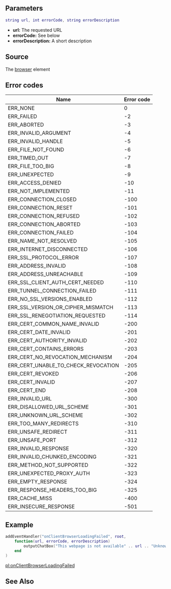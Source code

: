 Parameters
----------

``` lua
string url, int errorCode, string errorDescription
```

-   **url:** The requested URL
-   **errorCode:** See below
-   **errorDescription:** A short description

Source
------

The [browser](/docs/Element/Browser.md "wikilink") element

Error codes
-----------

| Name                                     | Error code |
|------------------------------------------|------------|
| ERR\_NONE                                | 0          |
| ERR\_FAILED                              | -2         |
| ERR\_ABORTED                             | -3         |
| ERR\_INVALID\_ARGUMENT                   | -4         |
| ERR\_INVALID\_HANDLE                     | -5         |
| ERR\_FILE\_NOT\_FOUND                    | -6         |
| ERR\_TIMED\_OUT                          | -7         |
| ERR\_FILE\_TOO\_BIG                      | -8         |
| ERR\_UNEXPECTED                          | -9         |
| ERR\_ACCESS\_DENIED                      | -10        |
| ERR\_NOT\_IMPLEMENTED                    | -11        |
| ERR\_CONNECTION\_CLOSED                  | -100       |
| ERR\_CONNECTION\_RESET                   | -101       |
| ERR\_CONNECTION\_REFUSED                 | -102       |
| ERR\_CONNECTION\_ABORTED                 | -103       |
| ERR\_CONNECTION\_FAILED                  | -104       |
| ERR\_NAME\_NOT\_RESOLVED                 | -105       |
| ERR\_INTERNET\_DISCONNECTED              | -106       |
| ERR\_SSL\_PROTOCOL\_ERROR                | -107       |
| ERR\_ADDRESS\_INVALID                    | -108       |
| ERR\_ADDRESS\_UNREACHABLE                | -109       |
| ERR\_SSL\_CLIENT\_AUTH\_CERT\_NEEDED     | -110       |
| ERR\_TUNNEL\_CONNECTION\_FAILED          | -111       |
| ERR\_NO\_SSL\_VERSIONS\_ENABLED          | -112       |
| ERR\_SSL\_VERSION\_OR\_CIPHER\_MISMATCH  | -113       |
| ERR\_SSL\_RENEGOTIATION\_REQUESTED       | -114       |
| ERR\_CERT\_COMMON\_NAME\_INVALID         | -200       |
| ERR\_CERT\_DATE\_INVALID                 | -201       |
| ERR\_CERT\_AUTHORITY\_INVALID            | -202       |
| ERR\_CERT\_CONTAINS\_ERRORS              | -203       |
| ERR\_CERT\_NO\_REVOCATION\_MECHANISM     | -204       |
| ERR\_CERT\_UNABLE\_TO\_CHECK\_REVOCATION | -205       |
| ERR\_CERT\_REVOKED                       | -206       |
| ERR\_CERT\_INVALID                       | -207       |
| ERR\_CERT\_END                           | -208       |
| ERR\_INVALID\_URL                        | -300       |
| ERR\_DISALLOWED\_URL\_SCHEME             | -301       |
| ERR\_UNKNOWN\_URL\_SCHEME                | -302       |
| ERR\_TOO\_MANY\_REDIRECTS                | -310       |
| ERR\_UNSAFE\_REDIRECT                    | -311       |
| ERR\_UNSAFE\_PORT                        | -312       |
| ERR\_INVALID\_RESPONSE                   | -320       |
| ERR\_INVALID\_CHUNKED\_ENCODING          | -321       |
| ERR\_METHOD\_NOT\_SUPPORTED              | -322       |
| ERR\_UNEXPECTED\_PROXY\_AUTH             | -323       |
| ERR\_EMPTY\_RESPONSE                     | -324       |
| ERR\_RESPONSE\_HEADERS\_TOO\_BIG         | -325       |
| ERR\_CACHE\_MISS                         | -400       |
| ERR\_INSECURE\_RESPONSE                  | -501       |

Example
-------

``` lua
addEventHandler("onClientBrowserLoadingFailed", root,
    function(url, errorCode, errorDescription)
        outputChatBox("This webpage is not available" .. url .. "Unknown" .. errorCode .. "Unknown" .. errorDescription)
    end
)
```

[pl:onClientBrowserLoadingFailed](/docs/pl:onClientBrowserLoadingFailed.md "wikilink")

See Also
--------
